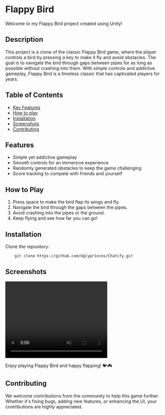 # Flappy Bird

Welcome to my Flappy Bird project created using Unity!

## Description

This project is a clone of the classic Flappy Bird game, where the player controls a bird by pressing a key to make it fly and avoid obstacles. The goal is to navigate the bird through gaps between pipes for as long as possible without crashing into them. With simple controls and addictive gameplay, Flappy Bird is a timeless classic that has captivated players for years.

## Table of Contents

- [Key Features](#features)
- [How to play](#how-to-play)
- [Installation](#installation)
- [Screenshots](#screenshots)
- [Contributing](#contributing)

## Features

- Simple yet addictive gameplay
- Smooth controls for an immersive experience
- Randomly generated obstacles to keep the game challenging
- Score tracking to compete with friends and yourself

## How to Play

1. Press space to make the bird flap its wings and fly.
2. Navigate the bird through the gaps between the pipes.
3. Avoid crashing into the pipes or the ground.
4. Keep flying and see how far you can go!

## Installation

Clone the repository:

```bash
    git clone https://github.com/Uglypr1nces/Chatify.git
```

## Screenshots

<video width="320" height="240" controls>
  <source src="content/GamePlay.mp4" type="video/mp4">
</video>

Enjoy playing Flappy Bird and happy flapping! 🐦🎮

## Contributing

We welcome contributions from the community to help this game further. Whether it's fixing bugs, adding new features, or enhancing the UI, your contributions are highly appreciated.
